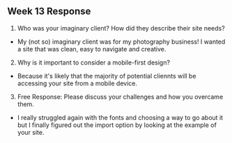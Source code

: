 ## Week 13 Response
1. Who was your imaginary client? How did they describe their site needs?
* My (not so) imaginary client was for my photography business! I wanted a site that was clean, easy to navigate and creative.
2. Why is it important to consider a mobile-first design?
* Because it's likely that the majority of potential cliennts will be accessing your site from a mobile device.
3. Free Response: Please discuss your challenges and how you overcame them.
* I really struggled again with the fonts and choosing a way to go about it but I finally figured out the import option by looking at the example of your site. 
